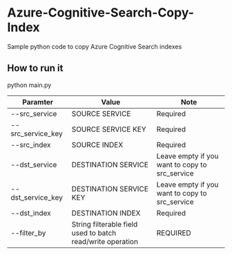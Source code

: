 # Azure-Cognitive-Search-Copy-Index

Sample python code to copy Azure Cognitive Search indexes

## How to run it
  python main.py 

| Paramter                          | Value                                                      | Note                                           |
|---------------------------------- |------------------------------------------------------------|------------------------------------------------|
| --src_service          			| SOURCE SERVICE              								 | Required									      |
| --src_service_key      			| SOURCE SERVICE KEY        								 | Required                                       |
| --src_index            			| SOURCE INDEX 											     | Required                                       |
| --dst_service          			| DESTINATION SERVICE         								 | Leave empty if you want to copy to src_service |
| --dst_service_key      			| DESTINATION SERVICE KEY   								 | Leave empty if you want to copy to src_service |
| --dst_index            			| DESTINATION INDEX 										 | Required                                       |
| --filter_by            			| String filterable field used to batch read/write operation | REQUIRED                                       |

